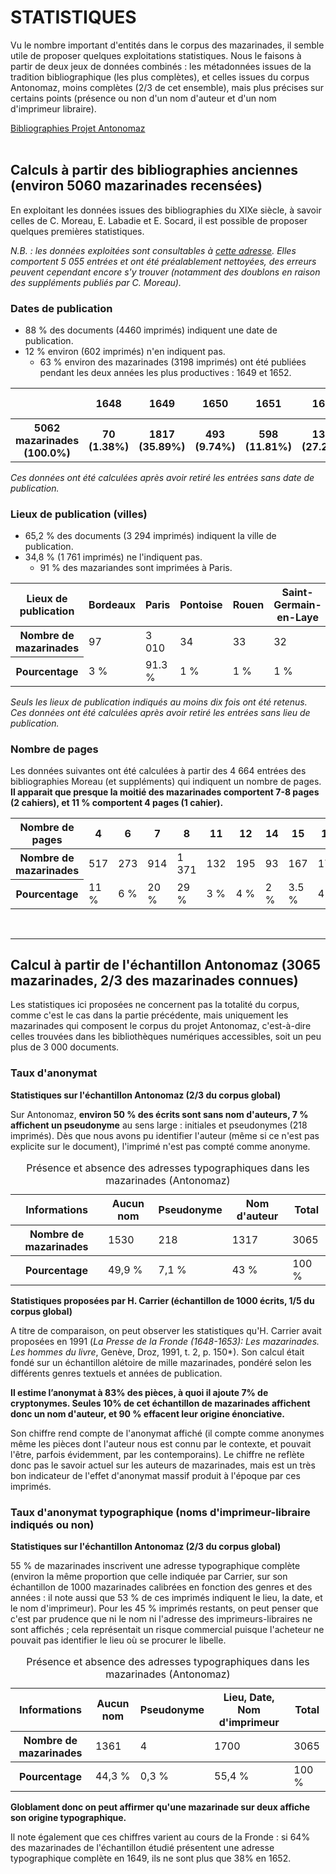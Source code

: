 # STATISTIQUES

Vu le nombre important d'entités dans le corpus des mazarinades, il semble utile de proposer quelques exploitations statistiques.
Nous le faisons à partir de deux jeux de données combinés : les métadonnées issues de la tradition bibliographique (les plus complètes), et celles issues du corpus Antonomaz, moins complètes (2/3 de cet ensemble), mais plus précises sur certains points (présence ou non d'un nom d'auteur et d'un nom d'imprimeur libraire).

<div class="button">
	<a href="#données-issues-des-bibliographies-anciennes">
		<paper-button raised="">Bibliographies</paper-button>
	</a>
	<a href="#données-issues-du-corpus-du-projet-antonomaz">
		<paper-button raised="">Projet Antonomaz</paper-button>
	</a>
</div>

<br/>

## Calculs à partir des bibliographies anciennes (environ 5060 mazarinades recensées)

En exploitant les données issues des bibliographies du XIXe siècle, à savoir celles de C. Moreau, E. Labadie et E. Socard, il est possible de proposer quelques premières statistiques.

*N.B. : les données exploitées sont consultables à [cette adresse](https://antonomaz.huma-num.fr/tools/Biblio_Moreau.html). Elles comportent 5 055 entrées et ont été préalablement nettoyées, des erreurs peuvent cependant encore s'y trouver (notamment des doublons en raison des suppléments publiés par C. Moreau).*


###  Dates de publication

- 88 % des documents (4460 imprimés) indiquent une date de publication.
- 12 % environ (602 imprimés) n'en indiquent pas.
	- 63 % environ des mazarinades (3198 imprimés) ont été publiées pendant les deux années les plus productives : 1649 et 1652.


<table class='table table-striped'>
<tr><th scope='col'></th><th scope='col'>1648</th><th scope='col'>1649</th><th scope='col'>1650</th><th scope='col'>1651</th><th scope='col'>1652</th><th scope='col'>1653</th><th scope='col'>1654</th><th scope='col'>Après 1654</th><th scope='col'>Sans Date</th></tr>
<tr><th scope='col'>5062 mazarinades (100.0%)</th><th scope='col'>70 (1.38%)</th><th scope='col'>1817 (35.89%)</th><th scope='col'>493 (9.74%)</th><th scope='col'>598 (11.81%)</th><th scope='col'>1381 (27.28%)</th><th scope='col'>42 (0.83%)</th><th scope='col'>25 (0.49%)</th><th scope='col'>29 (0.57%)</th><th scope='col'>602 (11.89%)</th></tr>
</table>

*Ces données ont été calculées après avoir retiré les entrées sans date de publication.*

### Lieux de publication (villes)

- 65,2 % des documents (3 294 imprimés) indiquent la ville de publication.
- 34,8 %  (1 761 imprimés) ne l'indiquent pas.
	- 91 % des mazariandes sont imprimées à Paris.
	

<table class="table table-striped">
<thead>
  <tr>
    <th scope="col">Lieux de publication</th>
    <th scope="col">Bordeaux</th>
    <th scope="col">Paris</th>
    <th scope="col">Pontoise</th>
    <th scope="col">Rouen</th>
    <th scope="col">Saint-Germain-en-Laye</th>
    <th scope="col">Total</th>
  </tr>
</thead>
<tbody>
  <tr>
    <th scope="row">Nombre de mazarinades</th>
    <td>97</td>
    <td>3 010</td>
    <td>34</td>
    <td>33</td>
    <td>32</td>
    <td>3 196</td>
  </tr>
  <tr>
    <th scope="row">Pourcentage</th>
    <td>3 %</td>
    <td>91.3 %</td>
    <td>1 %</td>
    <td>1 %</td>
    <td>1 %</td>
    <td>97.3 %</td>
  </tr>
</tbody>
</table>

*Seuls les lieux de publication indiqués au moins dix fois ont été retenus. Ces données ont été calculées après avoir retiré les entrées sans lieu de publication.*

### Nombre de pages

Les données suivantes ont été calculées à partir des 4 664 entrées des bibliographies Moreau (et suppléments) qui indiquent un nombre de pages.
**Il apparait que presque la moitié des mazarinades comportent 7-8 pages (2 cahiers), et 11 % comportent 4 pages (1 cahier).**

<table class="table table-striped">
<thead>
  <tr>
    <th scope="col">Nombre de pages</th>
    <th scope="col">4</th>
    <th scope="col">6</th>
    <th scope="col">7</th>
    <th scope="col">8</th>
    <th scope="col">11</th>
    <th scope="col">12</th>
    <th scope="col">14</th>
    <th scope="col">15</th>
    <th scope="col">16</th>
    <th scope="col">Total</th>
  </tr>
</thead>
<tbody>
  <tr>
    <th scope="row">Nombre de mazarinades</th>
    <td>517</td>
    <td>273</td>
    <td>914</td>
    <td>1 371</td>
    <td>132</td>
    <td>195</td>
    <td>93</td>
    <td>167</td>
    <td>178</td>
    <td>3840</td>
  </tr>
  <tr>
    <th scope="row">Pourcentage</th>
    <td>11 %</td>
    <td>6 %</td>
    <td>20 %</td>
    <td>29 %</td>
    <td>3 %</td>
    <td>4 %</td>
    <td>2 %</td>
    <td>3.5 %</td>
    <td>4 %</td>
    <td>82.5 %</td>
  </tr>
</tbody>
</table>

<br/>
<hr/>

## Calcul à partir de l'échantillon Antonomaz (3065 mazarinades, 2/3 des mazarinades connues)

Les statistiques ici proposées ne concernent pas la totalité du corpus, comme c'est le cas dans la partie précédente, mais uniquement les mazarinades qui composent le corpus du projet Antonomaz, c'est-à-dire celles trouvées dans les bibliothèques numériques accessibles, soit un peu plus de 3 000 documents.

### Taux d'anonymat 

**Statistiques sur l'échantillon Antonomaz (2/3 du corpus global)**

Sur Antonomaz, **environ 50 % des écrits sont sans nom d'auteurs, 7 % affichent un pseudonyme** au sens large : initiales et pseudonymes (218 imprimés).
Dès que nous avons pu identifier l'auteur (même si ce n'est pas explicite sur le document), l'imprimé n'est pas compté comme anonyme.

<table class="table table-striped">
<thead>
  <tr>
    <th scope="col">Informations</th>
    <th scope="col">Aucun nom</th>
    <th scope="col">Pseudonyme</th>
    <th scope="col">Nom d'auteur</th>
    <th scope="col">Total</th>
  </tr>
</thead>
	  <tr>
    <th scope="row">Nombre de mazarinades</th>
    <td>1530</td>
    <td>218</td>
    <td>1317</td>
    <td>3065</td>
  </tr>
<tbody>
  <tr>
    <th scope="row">Pourcentage</th>
    <td>49,9 %</td>
    <td>7,1 %</td>
    <td>43 %</td>
    <td>100 %</td>
  </tr>
</tbody>
<caption>Présence et absence des adresses typographiques dans les mazarinades (Antonomaz)</caption>
</table>


**Statistiques proposées par H. Carrier (échantillon de 1000 écrits, 1/5 du corpus global)**

A titre de comparaison, on peut observer les statistiques qu'H. Carrier avait proposées en 1991 (*La Presse de la Fronde (1648-1653): Les mazarinades. Les hommes du livre*, Genève, Droz, 1991, t. 2, p. 150*). Son calcul était fondé sur un échantillon alétoire de mille mazarinades, pondéré selon les différents genres textuels et années de publication.

**Il estime l’anonymat à 83% des pièces, à quoi il ajoute 7% de cryptonymes. 
Seules 10% de cet échantillon de mazarinades affichent donc un nom d'auteur, et 90 % effacent leur origine énonciative.**

Son chiffre rend compte de l'anonymat affiché (il compte comme anonymes même les pièces dont l'auteur nous est connu par le contexte, et pouvait l'être, parfois évidemment, par les contemporains). Le chiffre ne reflète donc pas le savoir actuel sur les auteurs de mazarinades, mais est un très bon indicateur de l'effet d'anonymat massif produit à l'époque par ces imprimés.

### Taux d'anonymat typographique (noms d'imprimeur-libraire indiqués ou non)

**Statistiques sur l'échantillon Antonomaz (2/3 du corpus global)**

55 % de mazarinades inscrivent une adresse typographique complète (environ la même proportion que celle indiquée par Carrier, sur son échantillon de 1000 mazarinades calibrées en fonction des genres et des années : il note aussi que  53 % de ces imprimés indiquent le lieu, la date, et le nom d'imprimeur). Pour les 45 % imprimés restants, on peut penser que c'est par prudence que ni le nom ni l'adresse des imprimeurs-libraires ne sont affichés ; cela représentait un risque commercial puisque l'acheteur ne pouvait pas identifier le lieu où se procurer le libelle.
 
<table class="table table-striped">
<thead>
  <tr>
    <th scope="col">Informations</th>
    <th scope="col">Aucun nom</th>
    <th scope="col">Pseudonyme</th>
    <th scope="col">Lieu, Date, Nom d'imprimeur</th>
    <th scope="col">Total</th>
  </tr>
</thead>
	  <tr>
    <th scope="row">Nombre de mazarinades</th>
    <td>1361</td>
    <td>4</td>
    <td>1700</td>
    <td>3065</td>
  </tr>
<tbody>
  <tr>
    <th scope="row">Pourcentage</th>
    <td>44,3 %</td>
    <td>0,3 %</td>
    <td>55,4 %</td>
    <td>100 %</td>
  </tr>
</tbody>
<caption>Présence et absence des adresses typographiques dans les mazarinades (Antonomaz)</caption>
</table>

**Globlament donc on peut affirmer qu'une mazarinade sur deux affiche son origine typographique.**

Il note également que ces chiffres varient au cours de la Fronde : si 64% des mazarinades de l'échantillon étudié présentent une adresse typographique complète en 1649, ils ne sont plus que 38% en 1652.


